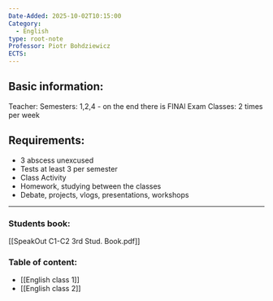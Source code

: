 ```yaml
---
Date-Added: 2025-10-02T10:15:00
Category:
  - English
type: root-note
Professor: Piotr Bohdziewicz
ECTS:
---
```

## Basic information:
Teacher: 
Semesters: 1,2,4 - on the end there is FINAl Exam
Classes: 2 times per week

## Requirements:
- 3 abscess unexcused
- Tests at least 3 per semester
- Class Activity
- Homework, studying between the classes
- Debate, projects, vlogs, presentations, workshops
- - -
### Students book:
[[SpeakOut C1-C2 3rd Stud. Book.pdf]]
### Table of content:
- [[English class 1]]
- [[English class 2]]